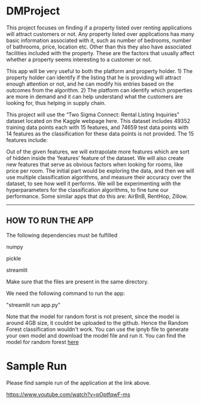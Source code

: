 # DMProject
This project focuses on finding if a property listed over renting applications will attract customers or not. Any property listed over applications has many basic information associated with it, such as number of bedrooms, number of bathrooms, price, location etc. Other than this they also have associated facilities included with the property. These are the factors that usually affect whether a property seems interesting to a customer or not. 

This app will be very useful to both the platform and property holder. 1) The property holder can identify if the listing that he is providing will attract enough attention or not, and he can modify his entries based on the outcomes from the algorithm. 2) The platform can identify which properties are more in demand and it can help understand what the customers are looking for, thus helping in supply chain.

This project will use the “Two Sigma Connect: Rental Listing Inquiries” dataset located on the Kaggle webpage here. This dataset includes 49352 training data points each with 15 features, and 74659 test data points with 14 features as the classification for these data points is not provided. The 15 features include: 

Out of the given features, we will extrapolate more features which are sort of hidden inside the ‘features’ feature of the dataset. We will also create new features that serve as obvious factors when looking for rooms, like price per room. 
The initial part would be exploring the data, and then we will use multiple classification algorithms, and measure their accuracy over the dataset, to see how well it performs. We will be experimenting with the hyperparameters for the classification algorithms, to fine tune our performance.
Some similar apps that do this are: AirBnB, RentHop, Zillow.


-----
HOW TO RUN THE APP
----
The following dependencies must be fulfilled

numpy

pickle

streamlit

Make sure that the files are present in the same directory.

We need the following command to run the app:

"streamlit run app.py"

Note that the model for random forst is not present, since the model is around 4GB size, it couldnt be uploaded to the github. Hence the Random Forest classification wouldn't work. You can use the ipnyb file to generate your own model and download the model file and run it. You can find the model for random forest [here](https://drive.google.com/file/d/1inofNpgwkwqSQqS_9aAeiOPberlobWJF/view?usp=sharing)

# Sample Run

Please find sample run of the application at the link above.

https://www.youtube.com/watch?v=pOptfqwF-ms

